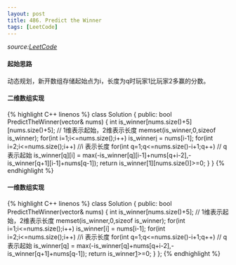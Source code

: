 ```yaml
---
layout: post
title: 486. Predict the Winner
tags: [LeetCode]
---
```


*source:[LeetCode][1]*

#### 起始思路
动态规划，新开数组存储起始点为i，长度为q时玩家1比玩家2多赢的分数。

#### 二维数组实现
{% highlight C++ linenos %}
class Solution {
public:
	bool PredictTheWinner(vector<int>& nums) {
	    int is_winner[nums.size()+5][nums.size()+5]; // 1维表示起始，2维表示长度
	    memset(is_winner,0,sizeof is_winner);
	    for(int i=1;i<=nums.size();i++)
	        is_winner[i][1] = nums[i-1];
	    for(int i=2;i<=nums.size();i++) //i 表示长度
	        for(int q=1;q<=nums.size()-i+1;q++) // q表示起始
	            is_winner[q][i] = max(-is_winner[q][i-1]+nums[q+i-2],-is_winner[q+1][i-1]+nums[q-1]);
	    return is_winner[1][nums.size()]>=0;
	}
}
{% endhighlight %}

#### 一维数组实现
{% highlight C++ linenos %}
class Solution {
public:
	bool PredictTheWinner(vector<int>& nums) {
	    int is_winner[nums.size()+5]; // 1维表示起始，2维表示长度
	    memset(is_winner,0,sizeof is_winner);
	    for(int i=1;i<=nums.size();i++)
	        is_winner[i] = nums[i-1];
	    for(int i=2;i<=nums.size();i++) //i 表示长度
	        for(int q=1;q<=nums.size()-i+1;q++) // q表示起始
	            is_winner[q] = max(-is_winner[q]+nums[q+i-2],-is_winner[q+1]+nums[q-1]);
	    return is_winner[1]>=0;
	}
};
{% endhighlight %}

[1]:	https://leetcode.com/problems/predict-the-winner/#/description
